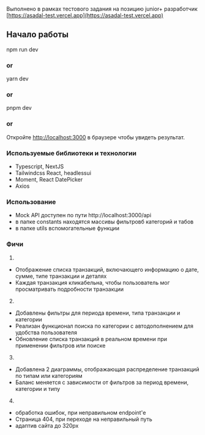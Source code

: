 Выполнено в рамках тестового задания на позицию junior+ разработчик [https://asadal-test.vercel.app](https://asadal-test.vercel.app)

## Начало работы

npm run dev

### or

yarn dev

### or

pnpm dev

### or

Откройте [http://localhost:3000](http://localhost:3000) в браузере чтобы увидеть результат.

### Используемые библиотеки и технологии

- Typescript, NextJS
- Tailwindcss React, headlessui
- Moment, React DatePicker
- Axios

### Использование

- Mock API доступен по пути http://localhost:3000/api
- в папке constants находятся массивы фильтровб категорий и табов
- в папке utils вспомогательные функции

### Фичи

1.

- Отображение списка транзакций, включающего информацию о дате, сумме, типе транзакции и деталях
- Каждая транзакция кликабельна, чтобы пользователь мог просматривать подробности транзакции

2.

- Добавлены фильтры для периода времени, типа транзакции и категории
- Реализан функционал поиска по категории с автодополнением для удобства пользователя
- Обновление списка транзакций в реальном времени при применении фильтров или поиске

3.

- Добавлена 2 диаграммы, отображающая распределение транзакций по типам или категориям
- Баланс меняется с зависимости от фильтров за период времени, категории и типу

4.

- обработка ошибок, при неправильном endpoint'е
- Страница 404, при переходе на неправильный путь
- адаптив сайта до 320px
